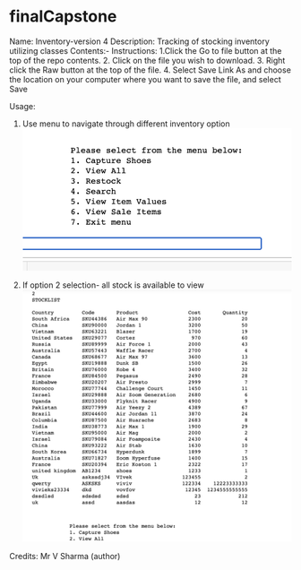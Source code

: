 # finalCapstone
Name: Inventory-version 4
Description: Tracking of stocking inventory utilizing classes 
Contents:-
Instructions: 
1.Click the Go to file button at the top of the repo contents. 
2. Click on the file you wish to download. 
3. Right click the Raw button at the top of the file.
4. Select Save Link As and choose the location on your computer where you want to save the file, and select Save

Usage: 
1. Use menu to navigate through different inventory option
![Test Image 1](Images/menu1.png)

3. If option 2 selection- all stock is available to view
![Test Image 1](Images/menu2.png)

Credits: Mr V Sharma (author)
